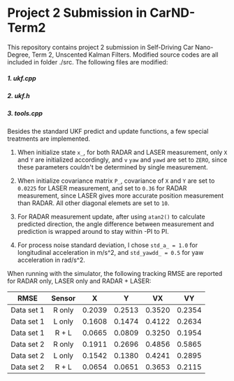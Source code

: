 # **Project 2 Submission in CarND-Term2**
This repository contains project 2 submission in Self-Driving Car Nano-Degree, Term 2, Unscented Kalman Filters. Modified source codes are all included in folder ./src. The following files are modified:

##### 1. ukf.cpp
##### 2. ukf.h
##### 3. tools.cpp

Besides the standard UKF predict and update functions, a few special treatments are implemented.

1. When initialize state `x_`, for both RADAR and LASER measurement, only `X` and `Y` are initialized accordingly, and `v` `yaw` and `yawd` are set to `ZERO`, since these parameters couldn't be determined by single measurement.

2. When initialize covariance matrix `P_`, covariance of `X` and `Y` are set to `0.0225` for LASER measurement, and set to `0.36` for RADAR measurement, since LASER gives more accurate position measurement than RADAR. All other diagonal elemets are set to `10`.

3. For RADAR measurement update, after using `atan2()` to calculate predicted direction, the angle difference between measurement and prediction is wrapped around to stay within -PI to PI.

4. For process noise standard deviation, I chose `std_a_ = 1.0` for longitudinal acceleration in m/s^2, and `std_yawdd_ = 0.5` for yaw acceleration in rad/s^2.

When running with the simulator, the following tracking RMSE are reported for RADAR only, LASER only and RADAR + LASER:

|    RMSE   | Sensor| X   |  Y | VX | VY |
|:---------:|:---:|:---:|:--:|:--:|:--:|
| Data set 1 |R only| 0.2039 | 0.2513 | 0.3520 | 0.2354|
| Data set 1 |L only| 0.1608 | 0.1474 | 0.4122 | 0.2634|
| Data set 1 |R + L| 0.0665 | 0.0809 | 0.3250 | 0.1954|
| Data set 2 |R only| 0.1911 | 0.2696 | 0.4856 | 0.5865|
| Data set 2 |L only| 0.1542| 0.1380| 0.4241 | 0.2895|
| Data set 2 |R + L| 0.0654 | 0.0651 | 0.3653 | 0.2115|

